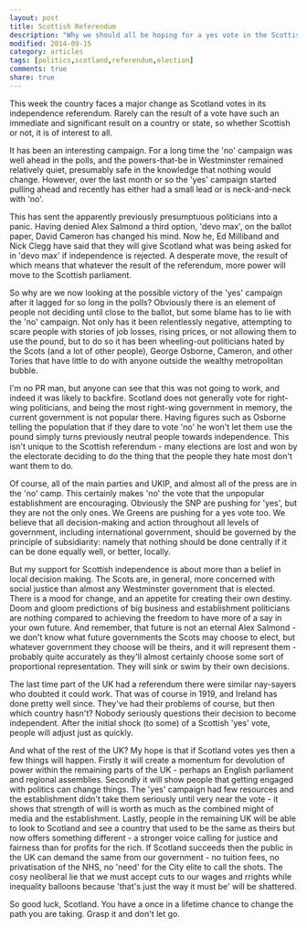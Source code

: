 ```yaml
---
layout: post
title: Scottish Referendum
description: "Why we should all be hoping for a yes vote in the Scottish Referendum"
modified: 2014-09-15
category: articles
tags: [politics,scotland,referendum,election]
comments: true
share: true
---
```


This week the country faces a major change as Scotland votes in its independence referendum. Rarely can the result of a vote have such an immediate and significant result on a country or state, so whether Scottish or not, it is of interest to all.

It has been an interesting campaign. For a long time the 'no' campaign was well ahead in the polls, and the powers-that-be in Westminster remained relatively quiet, presumably safe in the knowledge that nothing would change. However, over the last month or so the 'yes' campaign started pulling ahead and recently has either had a small lead or is neck-and-neck with 'no'.

This has sent the apparently previously presumptuous politicians into a panic. Having denied Alex Salmond a third option, 'devo max', on the ballot paper, David Cameron has changed his mind. Now he, Ed Milliband and Nick Clegg have said that they will give Scotland what was being asked for in 'devo max' if independence is rejected. A desperate move, the result of which means that whatever the result of the referendum, more power will move to the Scottish parliament.

So why are we now looking at the possible victory of the 'yes' campaign after it lagged for so long in the polls? Obviously there is an element of people not deciding until close to the ballot, but some blame has to lie with the 'no' campaign. Not only has it been relentlessly negative, attempting to scare people with stories of job losses, rising prices, or not allowing them to use the pound, but to do so it has been wheeling-out politicians hated by the Scots (and a lot of other people), George Osborne, Cameron, and other Tories that have little to do with anyone outside the wealthy metropolitan bubble.

I'm no PR man, but anyone can see that this was not going to work, and indeed it was likely to backfire. Scotland does not generally vote for right-wing politicians, and being the most right-wing government in memory, the current government is not popular there. Having figures such as Osborne telling the population that if they dare to vote 'no' he won't let them use the pound simply turns previously neutral people towards independence. This isn't unique to the Scottish referendum - many elections are lost and won by the electorate deciding to do the thing that the people they hate most don't want them to do.

Of course, all of the main parties and UKIP, and almost all of the press are in the 'no' camp. This certainly makes 'no' the vote that the unpopular establishment are encouraging. Obviously the SNP are pushing for 'yes', but they are not the only ones. We Greens are pushing for a yes vote too. We believe that all decision-making and action throughout all levels of government, including international government, should be governed by the principle of subsidiarity: namely that nothing should be done centrally if it can be done equally well, or better, locally.

But my support for Scottish independence is about more than a belief in local decision making. The Scots are, in general, more concerned with social justice than almost any Westminster government that is elected. There is a mood for change, and an appetite for creating their own destiny. Doom and gloom predictions of big business and establishment politicians are nothing compared to achieving the freedom to have more of a say in your own future. And remember, that future is not an eternal Alex Salmond - we don't know what future governments the Scots may choose to elect, but whatever government they choose will be theirs, and it will represent them - probably quite accurately as they'll almost certainly choose some sort of proportional representation. They will sink or swim by their own decisions.

The last time part of the UK had a referendum there were similar nay-sayers who doubted it could work. That was of course in 1919, and Ireland has done pretty well since. They've had their problems of course, but then which country hasn't? Nobody seriously questions their decision to become independent. After the initial shock (to some) of a Scottish 'yes' vote, people will adjust just as quickly.

And what of the rest of the UK? My hope is that if Scotland votes yes then a few things will happen. Firstly it will create a momentum for devolution of power within the remaining parts of the UK - perhaps an English parliament and regional assemblies. Secondly it will show people that getting engaged with politics can change things. The 'yes' campaign had few resources and the establishment didn't take them seriously until very near the vote - it shows that strength of will is worth as much as the combined might of media and the establishment. Lastly, people in the remaining UK will be able to look to Scotland and see a country that used to be the same as theirs but now offers something different - a stronger voice calling for justice and fairness than for profits for the rich. If Scotland succeeds then the public in the UK can demand the same from our government - no tuition fees, no privatisation of the NHS, no 'need' for the City elite to call the shots. The cosy neoliberal lie that we must accept cuts to our wages and rrights while inequality balloons because 'that's just the way it must be' will be shattered.

So good luck, Scotland. You have a once in a lifetime chance to change the path you are taking. Grasp it and don't let go.

